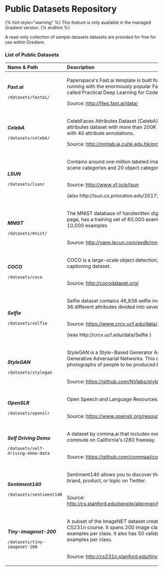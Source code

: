 # Public Datasets Repository

{% hint style="warning" %}
This feature is only available in the managed Gradient version.
{% endhint %}

A read-only collection of sample datasets datasets are provided for free for use within Gradient.

### List of Public Datasets

<table>
  <thead>
    <tr>
      <th style="text-align:left">Name &amp; Path</th>
      <th style="text-align:left">Description</th>
    </tr>
  </thead>
  <tbody>
    <tr>
      <td style="text-align:left">
        <p><em><b>Fast.ai</b></em>
        </p>
        <p><code>/datasets/fastai/</code>
        </p>
      </td>
      <td style="text-align:left">
        <p>Paperspace&apos;s Fast.ai template is built for getting up and running
          with the enormously popular Fast.ai online MOOC called Practical Deep Learning
          for Coders.</p>
        <p></p>
        <p>Source: <a href="http://files.fast.ai/data/">http://files.fast.ai/data/</a>
        </p>
      </td>
    </tr>
    <tr>
      <td style="text-align:left">
        <p><em><b>CelebA</b></em>
        </p>
        <p><code>/datasets/celebA/</code>
        </p>
      </td>
      <td style="text-align:left">
        <p>CelebFaces Attributes Dataset (CelebA) is a large-scale face attributes
          dataset with more than 200K celebrity images, each with 40 attribute annotations.
          <br
          />
        </p>
        <p>Source: <a href="http://mmlab.ie.cuhk.edu.hk/projects/CelebA.html">http://mmlab.ie.cuhk.edu.hk/projects/CelebA.html</a>
        </p>
      </td>
    </tr>
    <tr>
      <td style="text-align:left">
        <p><em><b>LSUN</b></em>
        </p>
        <p><code>/datasets/lsun/</code>
        </p>
      </td>
      <td style="text-align:left">
        <p>Contains around one million labeled images for each of 10 scene categories
          and 20 object categories.</p>
        <p>
          <br />Source: <a href="http://www.yf.io/p/lsun">http://www.yf.io/p/lsun</a>
        </p>
        <p>(also http://lsun.cs.princeton.edu/2017; link no longer active)</p>
      </td>
    </tr>
    <tr>
      <td style="text-align:left">
        <p><em><b>MNIST</b></em>
        </p>
        <p><code>/datasets/mnist/</code>
        </p>
      </td>
      <td style="text-align:left">
        <p>The MNIST database of handwritten digits, available from this page, has
          a training set of 60,000 examples, and a test set of 10,000 examples</p>
        <p>
          <br />Source: <a href="http://yann.lecun.com/exdb/mnist/">http://yann.lecun.com/exdb/mnist/</a>
        </p>
      </td>
    </tr>
    <tr>
      <td style="text-align:left">
        <p><em><b>COCO</b></em>
        </p>
        <p><code>/datasets/coco</code>
        </p>
      </td>
      <td style="text-align:left">
        <p>COCO is a large-scale object detection, segmentation, and captioning dataset.</p>
        <p>
          <br />Source: <a href="http://cocodataset.org/">http://cocodataset.org/</a>
        </p>
      </td>
    </tr>
    <tr>
      <td style="text-align:left">
        <p><em><b>Selfie</b></em>
        </p>
        <p><code>/datasets/selfie</code>
        </p>
      </td>
      <td style="text-align:left">
        <p>Selfie dataset contains 46,836 selfie images annotated with 36 different
          attributes divided into several categories.</p>
        <p>
          <br />Source: <a href="https://www.crcv.ucf.edu/data/Selfie/">https://www.crcv.ucf.edu/data/Selfie/</a>
        </p>
        <p>(was http://crcv.ucf.edu/data/Selfie )</p>
      </td>
    </tr>
    <tr>
      <td style="text-align:left">
        <p><em><b>StyleGAN</b></em>
        </p>
        <p><code>/datasets/stylegan</code>
        </p>
      </td>
      <td style="text-align:left">
        <p>StyleGAN is a Style-Based Generator Architecture for Generative Adversarial
          Networks. This dataset allows for photographs of people to be produced
          by the generator.</p>
        <p>
          <br />Source: <a href="https://github.com/NVlabs/stylegan">https://github.com/NVlabs/stylegan</a> 
        </p>
      </td>
    </tr>
    <tr>
      <td style="text-align:left">
        <p><em><b>OpenSLR</b></em>
        </p>
        <p><code>/datasets/openslr</code>
        </p>
      </td>
      <td style="text-align:left">
        <p>Open Speech and Language Resources.</p>
        <p>
          <br />Source: <a href="https://www.openslr.org/resources.php">https://www.openslr.org/resources.php</a>
        </p>
      </td>
    </tr>
    <tr>
      <td style="text-align:left">
        <p><em><b>Self Driving Demo</b></em>
        </p>
        <p><code>/datasets/self-driving-demo-data</code>
        </p>
      </td>
      <td style="text-align:left">
        <p>A dataset by comma.ai that includes over 33 hours of commute on California&apos;s
          I280 freeway.</p>
        <p>
          <br />Source: <a href="https://github.com/commaai/comma2k19">https://github.com/commaai/comma2k19</a>
        </p>
      </td>
    </tr>
    <tr>
      <td style="text-align:left">
        <p><em><b>Sentiment140</b></em>
        </p>
        <p><code>/datasets/sentiment140</code>
        </p>
      </td>
      <td style="text-align:left">
        <p>Sentiment140 allows you to discover the sentiment of a brand, product,
          or topic on Twitter.</p>
        <p>
          <br />Source: <a href="http://cs.stanford.edu/people/alecmgo/trainingandtestdata.zip">http://cs.stanford.edu/people/alecmgo/trainingandtestdata.zip</a>
        </p>
      </td>
    </tr>
    <tr>
      <td style="text-align:left">
        <p><em><b>Tiny-imagenet-200</b></em>
        </p>
        <p><code>/datasets/tiny-imagenet-200</code>
        </p>
      </td>
      <td style="text-align:left">
        <p>A subset of the ImageNET dataset created by the Stanford CS231n course.
          It spans 200 image classes with 500 training examples per class. It also
          has 50 validation and 50 test examples per class.</p>
        <p>
          <br />Source: <a href="http://cs231n.stanford.edu/tiny-imagenet-200.zip">http://cs231n.stanford.edu/tiny-imagenet-200.zip</a>
        </p>
      </td>
    </tr>
  </tbody>
</table>

